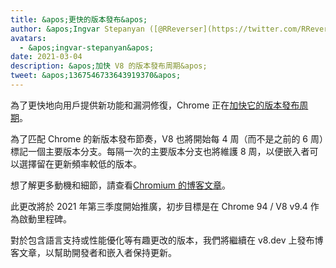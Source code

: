 ```yaml
---
title: &apos;更快的版本發布&apos;
author: &apos;Ingvar Stepanyan ([@RReverser](https://twitter.com/RReverser))&apos;
avatars:
  - &apos;ingvar-stepanyan&apos;
date: 2021-03-04
description: &apos;加快 V8 的版本發布周期&apos;
tweet: &apos;1367546733643919370&apos;
---
```

為了更快地向用戶提供新功能和漏洞修復，Chrome 正在[加快它的版本發布周期](https://developer.chrome.com/blog/faster-release-cycle/)。

為了匹配 Chrome 的新版本發布節奏，V8 也將開始每 4 周（而不是之前的 6 周）標記一個主要版本分支。每隔一次的主要版本分支也將維護 8 周，以便嵌入者可以選擇留在更新頻率較低的版本。

<!--truncate-->
想了解更多動機和細節，請查看[Chromium 的博客文章](https://blog.chromium.org/2021/03/speeding-up-release-cycle.html)。

此更改將於 2021 年第三季度開始推廣，初步目標是在 Chrome 94 / V8 v9.4 作為啟動里程碑。

對於包含語言支持或性能優化等有趣更改的版本，我們將繼續在 v8.dev 上發布博客文章，以幫助開發者和嵌入者保持更新。

